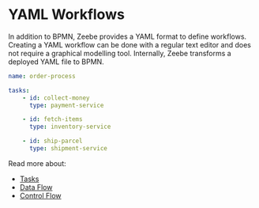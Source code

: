 # YAML Workflows

In addition to BPMN, Zeebe provides a YAML format to define workflows. Creating a YAML workflow can be done with a regular text editor and does not require a graphical modelling tool. Internally, Zeebe transforms a deployed YAML file to BPMN.

```yaml
name: order-process

tasks:
    - id: collect-money
      type: payment-service

    - id: fetch-items
      type: inventory-service

    - id: ship-parcel
      type: shipment-service
```

Read more about:

* [Tasks](yaml-workflows/tasks.html)
* [Data Flow](yaml-workflows/data-flow.html)
* [Control Flow](yaml-workflows/control-flow.html)
